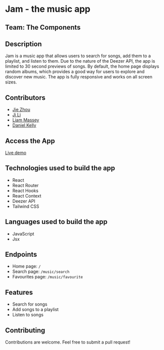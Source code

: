 # Jam - the music app

## Team: The Components

## Description

Jam is a music app that allows users to search for songs, add them to a playlist, and listen to them. Due to the nature of the Deezer API, the app is limited to 30 second previews of songs. By default, the home page displays random albums, which provides a good way for users to explore and discover new music. The app is fully responsive and works on all screen sizes.

## Contributors

- [Jie Zhou](https://github.com/Jiezhoue)
- [Ji Li](https://github.com/JiLi94)
- [Liam Massey](https://github.com/Liam-M-Dev)
- [Daniel Kelly](https://github.com/danielkellydev)

## Access the App

[Live demo](https://jam-music-player.netlify.app/)

## Technologies used to build the app

- React
- React Router
- React Hooks
- React Context
- Deezer API
- Tailwind CSS

## Languages used to build the app

- JavaScript
- Jsx

## Endpoints

- Home page: `/`
- Search page: `/music/search`
- Favourites page: `/music/favourite`


## Features

- Search for songs
- Add songs to a playlist
- Listen to songs

## Contributing

Contributions are welcome. Feel free to submit a pull request!



